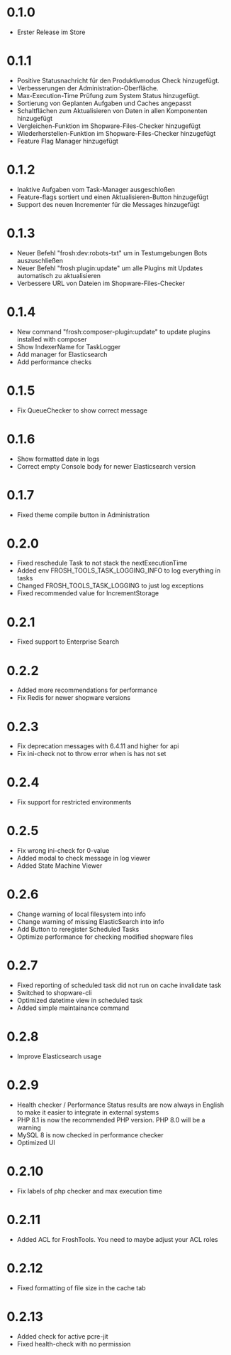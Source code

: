 # 0.1.0

* Erster Release im Store

# 0.1.1

* Positive Statusnachricht für den Produktivmodus Check hinzugefügt. 
* Verbesserungen der Administration-Oberfläche.
* Max-Execution-Time Prüfung zum System Status hinzugefügt.
* Sortierung von Geplanten Aufgaben und Caches angepasst
* Schaltflächen zum Aktualisieren von Daten in allen Komponenten hinzugefügt
* Vergleichen-Funktion im Shopware-Files-Checker hinzugefügt
* Wiederherstellen-Funktion im Shopware-Files-Checker hinzugefügt
* Feature Flag Manager hinzugefügt

# 0.1.2

* Inaktive Aufgaben vom Task-Manager ausgeschloßen
* Feature-flags sortiert und einen Aktualisieren-Button hinzugefügt
* Support des neuen Incrementer für die Messages hinzugefügt

# 0.1.3

* Neuer Befehl "frosh:dev:robots-txt" um in Testumgebungen Bots auszuschließen
* Neuer Befehl "frosh:plugin:update" um alle Plugins mit Updates automatisch zu aktualisieren
* Verbessere URL von Dateien im Shopware-Files-Checker

# 0.1.4

* New command "frosh:composer-plugin:update" to update plugins installed with composer
* Show IndexerName for TaskLogger
* Add manager for Elasticsearch
* Add performance checks

# 0.1.5

* Fix QueueChecker to show correct message

# 0.1.6

* Show formatted date in logs
* Correct empty Console body for newer Elasticsearch version

# 0.1.7

* Fixed theme compile button in Administration

# 0.2.0

* Fixed reschedule Task to not stack the nextExecutionTime
* Added env FROSH_TOOLS_TASK_LOGGING_INFO to log everything in tasks
* Changed FROSH_TOOLS_TASK_LOGGING to just log exceptions
* Fixed recommended value for IncrementStorage

# 0.2.1

* Fixed support to Enterprise Search

# 0.2.2

* Added more recommendations for performance
* Fix Redis for newer shopware versions

# 0.2.3

* Fix deprecation messages with 6.4.11 and higher for api
* Fix ini-check not to throw error when is has not set

# 0.2.4

* Fix support for restricted environments

# 0.2.5
* Fix wrong ini-check for 0-value
* Added modal to check message in log viewer
* Added State Machine Viewer

# 0.2.6
* Change warning of local filesystem into info
* Change warning of missing ElasticSearch into info
* Add Button to reregister Scheduled Tasks
* Optimize performance for checking modified shopware files

# 0.2.7
* Fixed reporting of scheduled task did not run on cache invalidate task
* Switched to shopware-cli
* Optimized datetime view in scheduled task
* Added simple maintainance command

# 0.2.8
* Improve Elasticsearch usage

# 0.2.9

* Health checker / Performance Status results are now always in English to make it easier to integrate in external systems
* PHP 8.1 is now the recommended PHP version. PHP 8.0 will be a warning
* MySQL 8 is now checked in performance checker
* Optimized UI

# 0.2.10

* Fix labels of php checker and max execution time

# 0.2.11

* Added ACL for FroshTools. You need to maybe adjust your ACL roles

# 0.2.12

* Fixed formatting of file size in the cache tab

# 0.2.13

* Added check for active pcre-jit
* Fixed health-check with no permission
